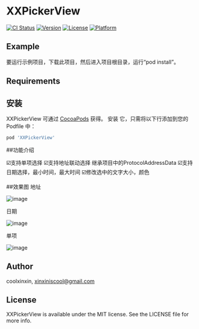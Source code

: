 # XXPickerView

[![CI Status](https://img.shields.io/travis/coolxinxin/XXPickerView.svg?style=flat)](https://travis-ci.org/coolxinxin/XXPickerView)
[![Version](https://img.shields.io/cocoapods/v/XXPickerView.svg?style=flat)](https://cocoapods.org/pods/XXPickerView)
[![License](https://img.shields.io/cocoapods/l/XXPickerView.svg?style=flat)](https://cocoapods.org/pods/XXPickerView)
[![Platform](https://img.shields.io/cocoapods/p/XXPickerView.svg?style=flat)](https://cocoapods.org/pods/XXPickerView)

## Example

要运行示例项目，下载此项目，然后进入项目根目录，运行“pod install”。

## Requirements

## 安装

XXPickerView 可通过 [CocoaPods](https://cocoapods.org) 获得。 安装
它，只需将以下行添加到您的 Podfile 中：

```ruby
pod 'XXPickerView'
```

##功能介绍

☑️支持单项选择
☑️支持地址联动选择 继承项目中的ProtocolAddressData
☑️支持日期选择，最小时间，最大时间
☑️修改选中的文字大小，颜色

##效果图
地址

![image](img/address.png)

日期

![image](img/date.png)

单项

![image](img/single.png)

## Author

coolxinxin, xinxiniscool@gmail.com

## License

XXPickerView is available under the MIT license. See the LICENSE file for more info.
